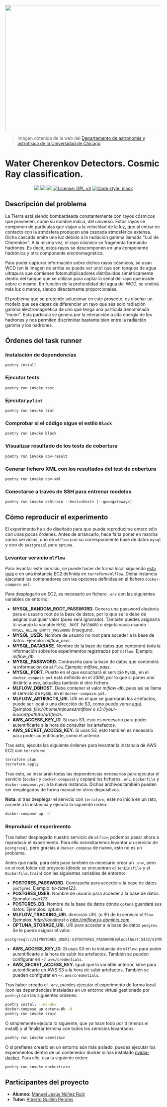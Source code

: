 <p align="center">
    <img width="639" height="406" src="https://astro.uchicago.edu/depot/images/highlight-080224-3_large.jpg">
</p>

> Imagen obtenida de la web del [Departamento de astronomía y astrofísica de la Universidad de Chicago](https://astro.uchicago.edu/research/auger.php)

# Water Cherenkov Detectors. Cosmic Ray classification.
<p align="center">
    <a href='http://jenkins.mjnunez.es/job/TFG/job/main/'><img src='http://jenkins.mjnunez.es/buildStatus/icon?job=TFG%2Fmain'></a>
    <a href="https://www.codacy.com/gh/ManuelJNunez/TFG/dashboard?utm_source=github.com&amp;utm_medium=referral&amp;utm_content=ManuelJNunez/TFG&amp;utm_campaign=Badge_Coverage"><img src="https://app.codacy.com/project/badge/Coverage/e289951e1da6421e82062829ef76ae5d"/></a>
    <a href="https://www.codacy.com/gh/ManuelJNunez/TFG/dashboard?utm_source=github.com&amp;utm_medium=referral&amp;utm_content=ManuelJNunez/TFG&amp;utm_campaign=Badge_Grade"><img src="https://app.codacy.com/project/badge/Grade/e289951e1da6421e82062829ef76ae5d"/></a>
    <a href="https://www.gnu.org/licenses/gpl-3.0"><img alt="License: GPL v3" src="https://img.shields.io/badge/License-GPLv3-blue.svg"></a>
    <a href="https://github.com/psf/black"><img alt = "Code style: black" src="https://img.shields.io/badge/code%20style-black-000000.svg"></a>
</p>

## Descripción del problema

La Tierra está siendo bombardeada constantemente con rayos cósmicos que provienen, como su nombre indica, del universo. Estos rayos se componen de partículas que viajan a la velocidad de la luz, que al entrar en contacto con la atmósfera producen una cascada atmosférica extensa. Dicha cascada emite una luz debido a la radiación gamma llamada "Luz de Cherenkov". A la misma vez, el rayo cósmico se fragmenta formando hadrones. Es decir, estos rayos se descomponen en una componente hadrónica y otra componente electromagnética.

Para poder capturar información sobre dichos rayos cósmicos, se usan WCD (en la imagen de arriba se puede ver uno) que son tanques de agua ultrapura que contienen fotomultiplicadores distribuidos simétricamente dentro del tanque que se utilizan para captar la señal del rayo que incide sobre el mismo. En función de la profundidad del agua del WCD, se emitirá más luz o menos, siendo directamente proporcionales.

El problema que se pretende solucionar en este proyecto, es diseñar un modelo que sea capaz de diferenciar un rayo que sea solo radiación gamma electromagnética de uno que tenga una partícula denominada "muón". Esta partícula se genera por la interacción a alta energía de los hadrones y nos permiten discriminar bastante bien entre la radiación gamma y los hadrones.

## Órdenes del task runner

### Instalación de dependencias

    poetry install

### Ejecutar tests

    poetry run invoke test

### Ejecutar `pylint`

    poetry run invoke lint

### Comprobar si el código sigue el estilo `Black`

    poetry run invoke black

### Visualizar resultado de los tests de cobertura

    poetry run invoke cov-result

### Generar fichero XML con los resultados del test de cobertura

    poetry run invoke cov-xml

### Conectarse a través de SSH para entrenar modelos

    poetry run invoke sshtrain --host=<host> [--gw=<gateway>]

## Cómo reproducir el experimento

El experimento ha sido diseñado para que pueda reproducirse entero sólo con unas pocas órdenes. Antes de arrancarlo, hace falta poner en marcha varios servicios, uno de `mlflow` con su correspondiente base de datos `mysql` y otro de `postgresql` para `optuna`.

### Levantar servicio `mlflow`

Para levantar este servicio, se puede hacer de forma local siguiendo [esta guía](https://www.mlflow.org/docs/latest/tracking.html#scenario-1-mlflow-on-localhost) o en una instancia EC2 definida en `terraform/mlflow`. Dicha instancia ejecutará los contenedores con las opciones definidas en el fichero `docker-compose.yml`.

Para desplegarlo en EC2, es necesario un fichero `.env` con las siguientes variables de entorno:

- **MYSQL_RANDOM_ROOT_PASSWORD.** Genera una password aleatoria para el usuario root de la base de datos, por lo que se le debe de asignar cualquier valor (pues será ignorado). También puedes asignarla tú usando la variable `MYSQL_ROOT_PASSWORD` o dejarla vacía usando `MYSQL_ALLOW_EMPTY_PASSWORD` (inseguro).
- **MYSQL_USER.** Nombre de usuario no root para acceder a la base de datos. Ejemplo: *mlflow_user*.
- **MYSQL_DATABASE.** Nombre de la base de datos que contendrá toda la información sobre los experimentos registrados por `mlflow`. Ejemplo: *mlflow_db*.
- **MYSQL_PASSWORD.** Contraseña para la base de datos que contendrá la información de `mlflow`. Ejemplo: *mlflow_pass*.
- **MYSQL_PORT.** Puerto en el que escuchará el servicio `MySQL`, en el `docker-compose.yml` está definido en el *3306*, por lo que si pones uno distinto a ese, actualiza también el otro fichero.
- **MLFLOW_DBHOST.** Debe contener el valor *mlflow-db*, pues así se llama el servicio de `MySQL` en el `docker-compose.yml`.
- **MLFLOW_ARTIFACTS_URI.** URI en el que se guardarán los artefactos, puede ser local o una dirección de S3, como puede verse [aquí](https://www.mlflow.org/docs/latest/tracking.html#scenario-4-mlflow-with-remote-tracking-server-backend-and-artifact-stores). Ejemplos: *file:///home/mjnunez/mlflow* o *s3://your-bucket/path/to/artifacts*.
- **AWS_ACCESS_KEY_ID.** Si usas S3, esto es necesario para poder autentificarte a la hora de consultar los artefactos.
- **AWS_SECRET_ACCESS_KEY.** Si usas S3, esto también es necesario para poder autentificarte, como el anterior.

Tras esto, ejecuta las siguiente órdenes para levantar la instancia de AWS EC2 con `terraform`:

```sh
terraform plan
terraform apply
```

Tras esto, se instalarán todas las dependencias necesarias para ejecutar el servicio (`docker` y `docker-compose`) y copiará los ficheros `.env`, `Dockerfile` y `docker-compose.yml` a la nueva instancia. Dichos archivos también pueden ser desplegados de forma manual en otros dispositivos.

**Nota:** si tras desplegar el servicio con `terraform`, este no inicia en un rato, accede a la instancia y ejecuta la siguiente orden:

```sh
docker-compose up -d
```

### Reproducir el experimento

Tras haber desplegado nuestro servicio de `mlflow`, podemos pasar ahora a reproducir el experimento. Para ello necesitaremos levantar un servicio de `postgresql`, pero gracias a `docker-compose` de nuevo, esto no es un problema.

Antes que nada, para este paso también es necesario crear un `.env`, pero en el root folder del proyecto (dónde se encuentran el `Jenkinsfile` y el `Dockerfile.train`) con las siguientes variables de entorno:

- **POSTGRES_PASSWORD.** Contraseña para acceder a la base de datos `postgres`. Ejemplo: *tu-clave123*.
- **POSTGRES_USER.** Nombre de usuario para acceder a la base de datos. Ejemplo: *user123*.
- **POSTGRES_DB.** Nombre de la base de datos dónde `optuna` guardará sus datos. Ejemplos: *optuna*.
- **MLFLOW_TRACKING_URI.** dirección URL (o IP) de tu servicio `mlflow`. Ejemplos: *http://localhost* o *http://mlflow.tu-dominio.com*.
- **OPTUNA_STORAGE_URI.** URI para acceder a la base de datos `posgres`. Se le puede asignar el valor:
```plaintext  
postgresql://${POSTGRES_USER}:${POSTGRES_PASSWORD}@localhost:5432/${POSTGRES_DB}
```
- **AWS_ACCESS_KEY_ID.** Si usas S3 en tu instancia de `mlflow`, para poder autentificarte a la hora de subir los artefactos. También se pueden configurar en `~/.aws/credentials`.
- **AWS_SECRET_ACCESS_KEY.** Igual que la variable anterior, sirve para autentificarte en AWS S3 a la hora de subir artefactos. También se pueden configurar en `~/.aws/credentials`.

Tras haber creado el `.env`, puedes ejecutar el experimento de forma local (con las dependencias instaladas en un entorno virtual gestionado por `poetry`) con las siguientes órdenes:

```sh
poetry install --no-dev
docker-compose up optuna-db -d
poetry run invoke train
```

O simplemente ejecuta lo siguiente, que ya hace todo por ti (menos el install) y al finalizar termina con todos los servicios levantados:
```sh
poetry run invoke venvtrain
```

O si prefieres crearlo en un entorno aún más aislado, puedes ejecutar los experimentos dentro de un contenedor docker si has instalado [nvidia-docker](https://docs.nvidia.com/datacenter/cloud-native/container-toolkit/install-guide.html). Para ello, usa la siguiente orden:

```sh
poetry run invoke dockertrain
```

## Participantes del proyecto
-   **Alumno:** [Manuel Jesús Núñez Ruiz](https://github.com/ManuelJNunez)
-   **Tutor:** [Alberto Guillén Perales](https://github.com/aguillenatc)
